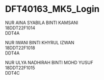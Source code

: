 # DFT40163_MK5_Login
NUR AINA SYABILA BINTI KAMSANI <br>
18DDT22F1014 <br>
DDT4A <br>

NUR IWANI BINTI KHYRUL IZWAN <br>
18DDT22F1018 <br>
DDT4A <br>

NUR ULYA NADHIRAH BINTI MOHD YUSUF <br>
18DDT22F1015 <br>
DDT4C
